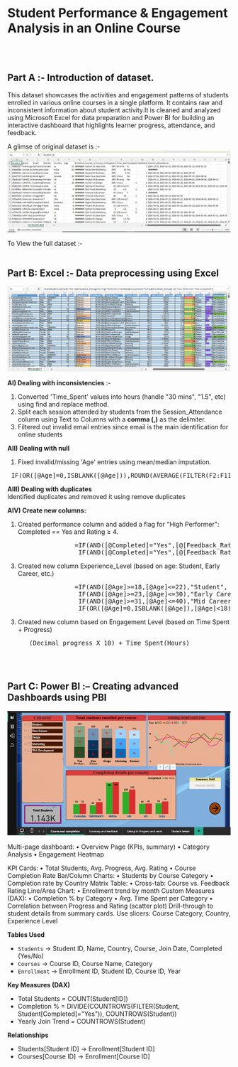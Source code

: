 # Student Performance & Engagement Analysis in an Online Course 
<br><br>
## Part A :- Introduction of dataset.

   
This dataset showcases the activities and engagement patterns of students enrolled in various online courses in a single platform. It contains raw and inconsistent information about student activity.It is cleaned and analyzed using Microsoft Excel for data preparation and Power BI for building an interactive dashboard that highlights learner progress, attendance, and feedback. 
   
A glimse of original dataset is :- 
        ![Result](https://raw.githubusercontent.com/Abruz-plotz/Mini-Project-1/main/Images/Excel_Unprocessed.png)


To View the full dataset :-
<br><br>

## Part B: Excel :- Data preprocessing using Excel 

   ![Result](https://raw.githubusercontent.com/Abruz-plotz/Mini-Project-1/main/Images/Excel_After.png)


**AI) Dealing with inconsistencies** :-  
1) Converted 'Time_Spent' values into hours (handle "30 mins", "1.5", etc) using find and replace method.
2) Split each session attended by students from the Session_Attendance column using Text to Columns with a **comma (,)** as the delimiter.
3) Filtered out invalid email entries since email is the main identification for online students 

**AII) Dealing with null**             
1) Fixed invalid/missing 'Age' entries using mean/median imputation.

<pre> IF(OR([@Age]=0,ISBLANK([@Age])),ROUND(AVERAGE(FILTER(F2:F1144,F2:F1144<>0)),0),[@Age]) </pre>

**AIII) Dealing with duplicates**      
    Identified duplicates and removed it using remove duplicates

**AIV)	Create new columns:**	         
1)  Created performance column and added a flag for "High Performer": Completed == Yes and Rating ≥ 4.

  <pre>                  =IF(AND([@Completed]="Yes",[@[Feedback_Rating]]>3),"High Performer",
                   IF(AND([@Completed]="Yes",[@[Feedback_Rating]]<=3),"Low Performer","Not Completed"))         </pre>
                                              
3)  Created new column Experience_Level (based on age: Student, Early Career, etc.)
                                        
   <pre>                  =IF(AND([@Age]>=18,[@Age]<=22),"Student", 
                   IF(AND([@Age]>=23,[@Age]<=30),"Early Career", 
                   IF(AND([@Age]>=31,[@Age]<=40),"Mid Career",  
                   IF(OR([@Age]=0,ISBLANK([@Age]),[@Age]<18),"Unknown","Senior"))))   </pre>

3)  Created new column based on Engagement Level (based on Time Spent + Progress) 

    <pre>   (Decimal progress X 10) + Time Spent(Hours)  </pre>


<br><br>
## Part C: Power BI :– Creating advanced Dashboards using PBI
 
   ![Result](https://raw.githubusercontent.com/Abruz-plotz/Mini-Project-1/main/Images/PBI%201.png)


Multi-page dashboard:
•	Overview Page (KPIs, summary)
•	Category Analysis
•	Engagement Heatmap

KPI Cards:
•	Total Students, Avg. Progress, Avg. Rating
•	Course Completion Rate
Bar/Column Charts:
•	Students by Course Category
•	Completion rate by Country
Matrix Table:
•	Cross-tab: Course vs. Feedback Rating
Line/Area Chart:
•	Enrollment trend by month
 Custom Measures (DAX):
•	Completion % by Category
•	Avg. Time Spent per Category
•	Correlation between Progress and Rating (scatter plot)
Drill-through to student details from summary cards.
Use slicers: Course Category, Country, Experience Level

**Tables Used**
- `Students` → Student ID, Name, Country, Course, Join Date, Completed (Yes/No)
- `Courses` → Course ID, Course Name, Category
- `Enrollment` → Enrollment ID, Student ID, Course ID, Year

**Key Measures (DAX)**
- Total Students = COUNT(Student[ID])
- Completion % = DIVIDE(COUNTROWS(FILTER(Student, Student[Completed]="Yes")), COUNTROWS(Student))
- Yearly Join Trend = COUNTROWS(Student)

**Relationships**
- Students[Student ID] → Enrollment[Student ID]
- Courses[Course ID] → Enrollment[Course ID]

